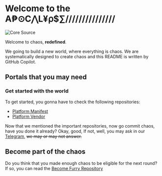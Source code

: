 # Welcome to the A₱⊙C⋀L¥⍴$∑///////////////

![Core Source](https://sgp1.digitaloceanspaces.com/hentaiossg/cores.svg)

Welcome to chaos, **redefined**.

We going to build a new world, where everything is chaos.
We are systematically designed to create chaos and this README is written by GitHub Copilot.

## Portals that you may need

### Get started with the world

To get started, you gonna have to check the following repositories:

- [Platform Manifest](https://github.com/hentaiOS/platform_manifest)
- [Platform Vendor](https://github.com/hentaiOS/platform_vendor_hentai)

Now that we mentioned the important repositories, now go commit chaos, have you done it already? Okay, good, If not, well, you may ask in our [Telegram](https://t.me/hentaiOSchat), ~~we may or may not answer.~~

## Become part of the chaos

Do you think that you made enough chaos to be eligible for the next round? If so, you can read the [Become Furry Repository](https://github.com/hentaiOS/maintainership-portals)
